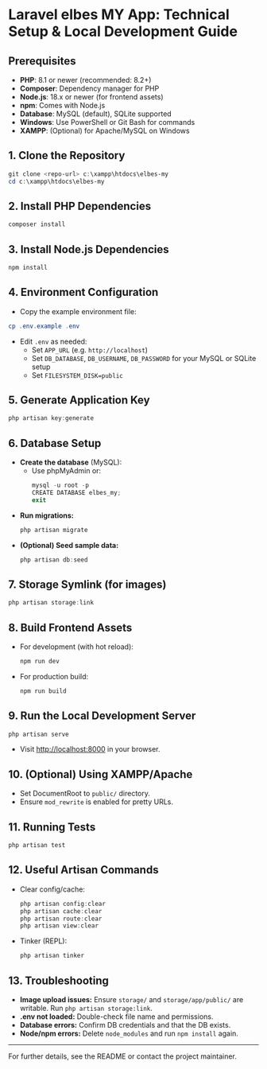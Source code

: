 # Laravel elbes MY App: Technical Setup & Local Development Guide

## Prerequisites
- **PHP**: 8.1 or newer (recommended: 8.2+)
- **Composer**: Dependency manager for PHP
- **Node.js**: 18.x or newer (for frontend assets)
- **npm**: Comes with Node.js
- **Database**: MySQL (default), SQLite supported
- **Windows**: Use PowerShell or Git Bash for commands
- **XAMPP**: (Optional) for Apache/MySQL on Windows

## 1. Clone the Repository
```powershell
git clone <repo-url> c:\xampp\htdocs\elbes-my
cd c:\xampp\htdocs\elbes-my
```

## 2. Install PHP Dependencies
```powershell
composer install
```

## 3. Install Node.js Dependencies
```powershell
npm install
```

## 4. Environment Configuration
- Copy the example environment file:
```powershell
cp .env.example .env
```
- Edit `.env` as needed:
  - Set `APP_URL` (e.g. `http://localhost`)
  - Set `DB_DATABASE`, `DB_USERNAME`, `DB_PASSWORD` for your MySQL or SQLite setup
  - Set `FILESYSTEM_DISK=public`

## 5. Generate Application Key
```powershell
php artisan key:generate
```

## 6. Database Setup
- **Create the database** (MySQL):
  - Use phpMyAdmin or:
    ```powershell
    mysql -u root -p
    CREATE DATABASE elbes_my;
    exit
    ```
- **Run migrations:**
    ```powershell
    php artisan migrate
    ```
- **(Optional) Seed sample data:**
    ```powershell
    php artisan db:seed
    ```

## 7. Storage Symlink (for images)
```powershell
php artisan storage:link
```

## 8. Build Frontend Assets
- For development (with hot reload):
    ```powershell
    npm run dev
    ```
- For production build:
    ```powershell
    npm run build
    ```

## 9. Run the Local Development Server
```powershell
php artisan serve
```
- Visit [http://localhost:8000](http://localhost:8000) in your browser.

## 10. (Optional) Using XAMPP/Apache
- Set DocumentRoot to `public/` directory.
- Ensure `mod_rewrite` is enabled for pretty URLs.

## 11. Running Tests
```powershell
php artisan test
```

## 12. Useful Artisan Commands
- Clear config/cache:
    ```powershell
    php artisan config:clear
    php artisan cache:clear
    php artisan route:clear
    php artisan view:clear
    ```
- Tinker (REPL):
    ```powershell
    php artisan tinker
    ```

## 13. Troubleshooting
- **Image upload issues:** Ensure `storage/` and `storage/app/public/` are writable. Run `php artisan storage:link`.
- **.env not loaded:** Double-check file name and permissions.
- **Database errors:** Confirm DB credentials and that the DB exists.
- **Node/npm errors:** Delete `node_modules` and run `npm install` again.

---

For further details, see the README or contact the project maintainer.
